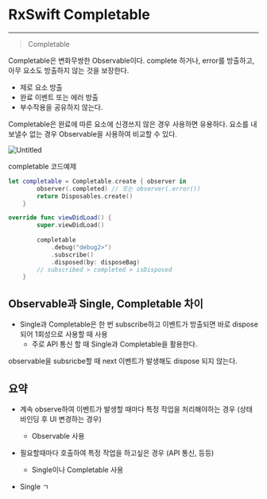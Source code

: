 # RxSwift Completable

---

> Completable
> 

Completable은 변화무쌍한 Observable이다. complete 하거나, error를 방출하고, 아무 요소도 방출하지 않는 것을 보장한다.

- 제로 요소 방출
- 완료 이벤트 또는 에러 방출
- 부수작용을 공유하지 않는다.

Completable은 완료에 따른 요소에 신경쓰지 않은 경우 사용하면 유용하다. 요소를 내보낼수 없는 경우 Observable을 사용하여 비교할 수 있다.

![Untitled](RxSwift%20Completable%205bd2ae57372648ae945bdfb020a55c91/Untitled.png)

completable 코드예제

```swift
let completable = Completable.create { observer in
        observer(.completed) // 또는 observer(.error())
        return Disposables.create()
    }

override func viewDidLoad() {
        super.viewDidLoad()
        
        completable
            .debug("debug2>")
            .subscribe()
            .disposed(by: disposeBag)
        // subscribed > completed > isDisposed
    }
```

## Observable과 Single, Completable 차이

- Single과 Completable은 한 번 subscribe하고 이벤트가 방출되면 바로 dispose되어 1회성으로 사용할 때 사용
    - 주로 API 통신 할 때 Single과 Completable을 활용한다.

observable을 subsricbe할 때 next 이벤트가 발생해도 dispose 되지 않는다.

## 요약

- 계속 observe하여 이벤트가 발생할 때마다 특정 작업을 처리해야하는 경우 (상태 바인딩 후 UI 변경하는 경우)
    - Observable 사용

- 필요할때마다 호출하여 특정 작업을 하고싶은 경우 (API 통신, 등등)
    - Single이나 Completable 사용

- Single ㄱ